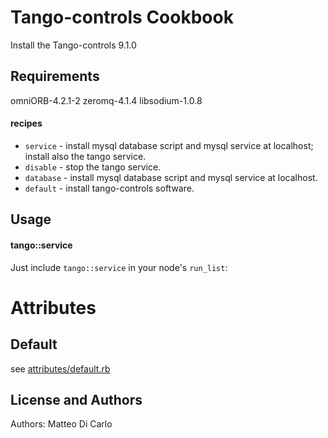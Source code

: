Tango-controls Cookbook
===================
Install the Tango-controls 9.1.0

Requirements
------------
omniORB-4.2.1-2
zeromq-4.1.4
libsodium-1.0.8


#### recipes
- `service` - install mysql database script and mysql service at localhost; install also the tango service.
- `disable` - stop the tango service.
- `database` - install mysql database script and mysql service at localhost.
- `default` - install tango-controls software.

Usage
-----
#### tango::service
Just include `tango::service` in your node's `run_list`:

Attributes
==========

## Default

see [attributes/default.rb](attributes/default.rb)

License and Authors
-------------------
Authors: Matteo Di Carlo
